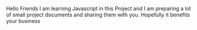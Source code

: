 Hello Friends I am learning Javascript in this Project and I am preparing a lot of small project documents and sharing them with you. Hopefully it benefits your business